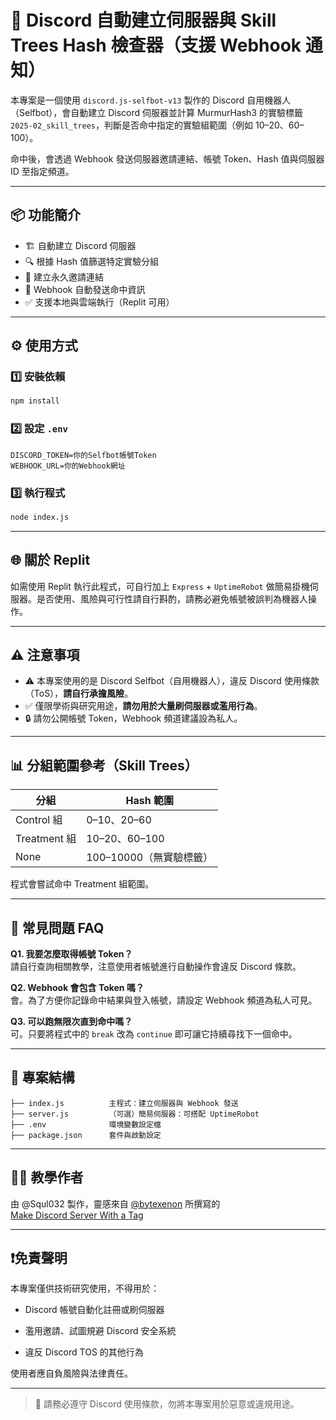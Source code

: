 # 🤖 Discord 自動建立伺服器與 Skill Trees Hash 檢查器（支援 Webhook 通知）

本專案是一個使用 `discord.js-selfbot-v13` 製作的 Discord 自用機器人（Selfbot），會自動建立 Discord 伺服器並計算 MurmurHash3 的實驗標籤 `2025-02_skill_trees`，判斷是否命中指定的實驗組範圍（例如 10–20、60–100）。

命中後，會透過 Webhook 發送伺服器邀請連結、帳號 Token、Hash 值與伺服器 ID 至指定頻道。

---

## 📦 功能簡介

- 🏗️ 自動建立 Discord 伺服器
- 🔍 根據 Hash 值篩選特定實驗分組
- 🔗 建立永久邀請連結
- 📩 Webhook 自動發送命中資訊
- ✅ 支援本地與雲端執行（Replit 可用）

---

## ⚙️ 使用方式

### 1️⃣ 安裝依賴
```bash
npm install
```

### 2️⃣ 設定 `.env`
```env
DISCORD_TOKEN=你的Selfbot帳號Token
WEBHOOK_URL=你的Webhook網址
```

### 3️⃣ 執行程式
```bash
node index.js
```

---

## 🌐 關於 Replit

如需使用 Replit 執行此程式，可自行加上 `Express` + `UptimeRobot` 做簡易掛機伺服器。是否使用、風險與可行性請自行斟酌，請務必避免帳號被誤判為機器人操作。

---

## ⚠️ 注意事項

- ⚠️ 本專案使用的是 Discord Selfbot（自用機器人），違反 Discord 使用條款（ToS），**請自行承擔風險**。
- ✅ 僅限學術與研究用途，**請勿用於大量刷伺服器或濫用行為**。
- 🔒 請勿公開帳號 Token，Webhook 頻道建議設為私人。

---

## 📊 分組範圍參考（Skill Trees）

| 分組         | Hash 範圍            |
|--------------|----------------------|
| Control 組   | 0–10、20–60          |
| Treatment 組 | 10–20、60–100        |
| None         | 100–10000（無實驗標籤） |

程式會嘗試命中 Treatment 組範圍。

---

## 🙋 常見問題 FAQ

**Q1. 我要怎麼取得帳號 Token？**  
請自行查詢相關教學，注意使用者帳號進行自動操作會違反 Discord 條款。

**Q2. Webhook 會包含 Token 嗎？**  
會。為了方便你記錄命中結果與登入帳號，請設定 Webhook 頻道為私人可見。

**Q3. 可以跑無限次直到命中嗎？**  
可。只要將程式中的 `break` 改為 `continue` 即可讓它持續尋找下一個命中。

---

## 📁 專案結構

```
├── index.js          主程式：建立伺服器與 Webhook 發送
├── server.js         （可選）簡易伺服器：可搭配 UptimeRobot
├── .env              環境變數設定檔
├── package.json      套件與啟動設定
```

---

## 👨‍🏫 教學作者

由 @Squl032 製作，靈感來自 [@bytexenon](https://gist.github.com/bytexenon) 所撰寫的  
[Make Discord Server With a Tag](https://gist.githubusercontent.com/bytexenon/db8e7dce72bb6a21aa2277de834de1d1/raw/58ca10f91e3686571059052bbacc0f88a7ecb49a/Make%2520Discord%2520Server%2520With%2520a%2520Tag.md)

---

## ❗免責聲明

本專案僅供技術研究使用，不得用於：

- Discord 帳號自動化註冊或刷伺服器

- 濫用邀請、試圖規避 Discord 安全系統

- 違反 Discord TOS 的其他行為

使用者應自負風險與法律責任。

---

> 📘 請務必遵守 Discord 使用條款，勿將本專案用於惡意或違規用途。
